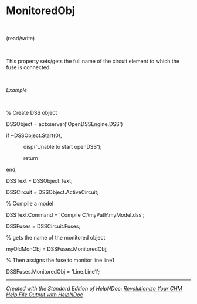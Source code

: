 # MonitoredObj

&nbsp;

(read/write)

&nbsp;

This property sets/gets the full name of the circuit element to which the fuse is connected.

&nbsp;

*Example*

&nbsp;

% Create DSS object

DSSObject = actxserver('OpenDSSEngine.DSS')

if ~DSSObject.Start(0),

&nbsp; &nbsp; &nbsp; &nbsp; &nbsp; &nbsp; disp('Unable to start openDSS');

&nbsp; &nbsp; &nbsp; &nbsp; &nbsp; &nbsp; return

end;

DSSText = DSSObject.Text;

DSSCircuit = DSSObject.ActiveCircuit;

% Compile a model &nbsp; &nbsp;

DSSText.Command = 'Compile C:\\myPath\\myModel.dss';

DSSFuses = DSSCircuit.Fuses;

% gets the name of the monitored object

myOldMonObj = DSSFuses.MonitoredObj;

% Then assigns the fuse to monitor line.line1

DSSFuses.MonitoredObj = 'Line.Line1';

***
_Created with the Standard Edition of HelpNDoc: [Revolutionize Your CHM Help File Output with HelpNDoc](<https://www.helpndoc.com/feature-tour/create-chm-help-files/>)_
